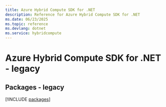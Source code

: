```yaml
---
title: Azure Hybrid Compute SDK for .NET
description: Reference for Azure Hybrid Compute SDK for .NET
ms.date: 06/23/2025
ms.topic: reference
ms.devlang: dotnet
ms.service: hybridcompute
---
```

# Azure Hybrid Compute SDK for .NET - legacy
## Packages - legacy
[!INCLUDE [packages](hybrid-compute-index.md)]